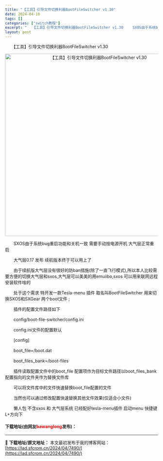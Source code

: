 ```yaml
---
title: "【工具】引导文件切换利器BootFileSwitcher v1.30"
date: 2024-04-10
tags: []
categories: ["switch教程"]
excerpt: "　　【工具】引导文件切换利器BootFileSwitcher v1.30 　　SXOS由于系统bug重启功能和关机一致 需要手动按电源开机 大气层正常重启 　　大气层0.17 发布 续航版本终于可以用上了 　　由于续航版大气层没有很好的防ban措施(除了一直飞行模式),所以本人比较需要方便的切换大气&hellip;"
layout: post
---
```


 <p>　　【工具】引导文件切换利器BootFileSwitcher v1.30</p> <p align="center"><img align="" border="0" src="https://lad.sfcrom.cn/wp-content/uploads/2024/04/20240410_66162cec2b1b1.webp" width="600" alt="【工具】引导文件切换利器BootFileSwitcher v1.30" /></p> <p>　　SXOS由于系统bug重启功能和关机一致 需要手动按电源开机 大气层正常重启</p> <p>　　大气层0.17 发布 续航版本终于可以用上了</p> <p>　　由于续航版大气层没有很好的防ban措施(除了一直飞行模式),所以本人比较需要方便的切换大气层和sxos,大气层可以美美的用emuiibo,sxos 可以用来联网远程安装软件啥的</p> <p>　　处于这个需求 特开发一款Tesla-menu 插件 取名叫BootFileSwitcher 用来切换SXOS和SXGear 两个boot文件 ;</p> <p>　　插件的配置文件路径如下</p> <p>　　config/boot-file-switcher/config.ini</p> <p>　　config.ini文件的配置默认</p> <p>　　[config]</p> <p>　　boot_file=/boot.dat</p> <p>　　boot_files_bank=/boot-files</p> <p>　　插件读取配置文件中的boot_file 配置项作为目标文件路径以boot_files_bank 配置指向的文件夹作为替换文件库</p> <p>　　可以将文件库中的文件快速替换boot_file配置的文件</p> <p>　　当然也可以通过修改配置快速替换其他文件效果(仅适合小文件)</p> <p>　　懒人包 不含sxos 和 大气层系统 已经配好tesla-menu插件 启动menu 快捷键 L+方向下</p> <p><h4>下载地址(由网友<font color="red">bawanglong</font>发布)：</h4></p> 

---
📖 **下载地址/原文地址：** 本文最初发布于我的博客网站：[https://lad.sfcrom.cn/2024/04/7490/](https://lad.sfcrom.cn/2024/04/7490/)
